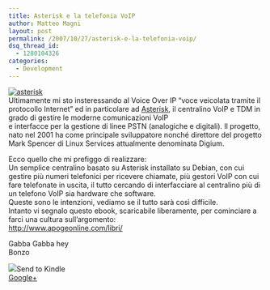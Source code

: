 ```yaml
---
title: Asterisk e la telefonia VoIP
author: Matteo Magni
layout: post
permalink: /2007/10/27/asterisk-e-la-telefonia-voip/
dsq_thread_id:
  - 1280104326
categories:
  - Development
---
```

<p><a href='http://www.asterisk.org' title='asterisk'><img src='http://magni.me/wp-content/uploads/2007/10/asterisk_logo1.jpg' alt='asterisk' /></a><br />
Ultimamente mi sto insteressando al Voice Over IP &#8220;voce veicolata tramite il protocollo Internet&#8221; ed in particolare ad <a href="http://www.asterisk.org/">Asterisk</a>, il centralino VoIP e TDM in grado di gestire le moderne comunicazioni VoIP<br />
e interfacce per la gestione di linee PSTN (analogiche e digitali). Il progetto, nato nel 2001 ha come principale sviluppatore nonché direttore del progetto Mark Spencer di Linux Services attualmente denominata Digium.</p>
<p>Ecco quello che mi prefiggo di realizzare:<br />
Un semplice centralino basato su Asterisk installato su Debian, con cui gestire più numeri telefonici per ricevere chiamate, più gestori VoIP con cui fare telefonate in uscita, il tutto cercando di interfacciare al centralino più di un telefono VoIP sia hardware che software.<br />
Queste sono le intenzioni, vediamo se il tutto sarà così difficile.<br />
Intanto vi segnalo questo ebook, scaricabile liberamente, per cominciare a farci una cultura sull&#8217;argomento:<br />
<a href="http://www.apogeonline.com/libri/88-503-1041-2/scheda">http://www.apogeonline.com/libri/</a></p>
<p>Gabba Gabba hey<br />
Bonzo</p>
<div class='kindleWidget kindleLight' ><img src="http://magni.me/wp-content/plugins/send-to-kindle/media/white-15.png" /><span>Send to Kindle</span></div><a rel="author" href="https://plus.google.com/111433366670841346629?rel=author"  >Google+</a>